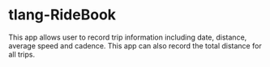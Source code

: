 # tlang-RideBook
This app allows user to record trip information including date, distance, average speed and cadence. This app can also record
the total distance for all trips.
